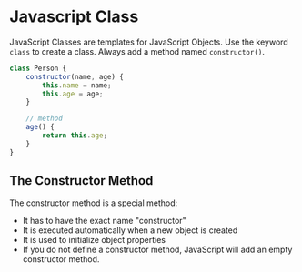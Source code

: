 # Javascript Class

JavaScript Classes are templates for JavaScript Objects. Use the keyword `class` to create a class. Always add a method named `constructor()`.

```js
class Person {
    constructor(name, age) {
        this.name = name;
        this.age = age;
    }

    // method
    age() {
        return this.age;
    }
}
```

## The Constructor Method

The constructor method is a special method:

- It has to have the exact name "constructor"
- It is executed automatically when a new object is created
- It is used to initialize object properties
- If you do not define a constructor method, JavaScript will add an empty constructor method.
